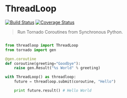 # ThreadLoop

[![Build Status](https://travis-ci.org/breerly/threadloop.svg?branch=master)](https://travis-ci.org/breerly/threadloop) [![Coverage Status](https://coveralls.io/repos/breerly/threadloop/badge.svg)](https://coveralls.io/r/breerly/threadloop)

> Run Tornado Coroutines from Synchronous Python.

```python

from threadloop import ThreadLoop
from tornado import gen

@gen.coroutine
def coroutine(greeting="Goodbye"):
    raise gen.Result("%s World" % greeting)

with ThreadLoop() as threadloop:
    future = threadloop.submit(coroutine, "Hello")

    print future.result() # Hello World
```
